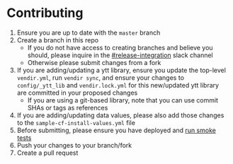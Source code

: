 # Contributing

1. Ensure you are up to date with the `master` branch
1. Create a branch in this repo
   - If you do not have access to creating branches and believe you should,
     please inquire in the [#release-integration](https://cloudfoundry.slack.com/archives/C0FAEKGUQ) slack channel
   - Otherwise please submit changes from a fork
1. If you are adding/updating a ytt library, ensure you update the top-level
   `vendir.yml`, run `vendir sync`, and ensure your changes to `config/_ytt_lib`
   and `vendir.lock.yml` for this new/updated ytt library are committed in your proposed changes
   - If you are using a git-based library, note that you can use commit SHAs
     or tags as references
1. If you are adding/updating data values, please also add those changes to the
   `sample-cf-install-values.yml` file
1. Before submitting, please ensure you have deployed and [run smoke
   tests](docs/development.md#smoke-tests)
1. Push your changes to your branch/fork
1. Create a pull request
